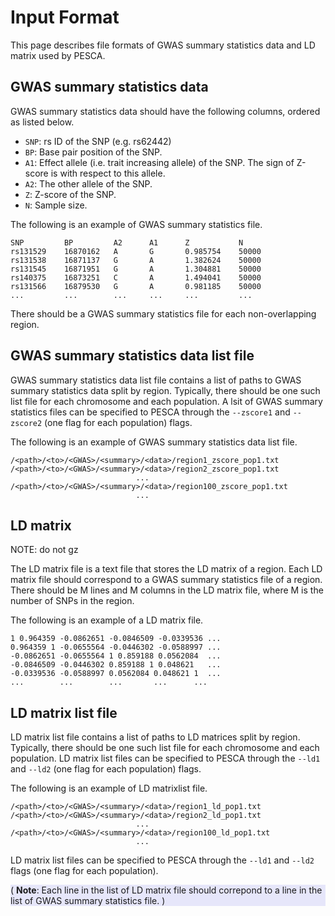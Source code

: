 # Input Format

This page describes file formats of GWAS summary statistics data and LD matrix
used by PESCA.

## GWAS summary statistics data

GWAS summary statistics data should have the following columns, ordered as
listed below.

* `SNP`: rs ID of the SNP (e.g. rs62442)
* `BP`: Base pair position of the SNP. 
* `A1`: Effect allele (i.e. trait increasing allele) of the SNP. The sign of
Z-score is with respect to this allele.
* `A2`: The other allele of the SNP.
* `Z`: Z-score of the SNP.
* `N`: Sample size.

The following is an example of GWAS summary statistics file.
```text
SNP         BP         A2      A1      Z           N 
rs131529    16870162   A       G       0.985754    50000
rs131538    16871137   G       A       1.382624    50000
rs131545    16871951   G       A       1.304881    50000
rs140375    16873251   C       A       1.494041    50000
rs131566    16879530   G       A       0.981185    50000
...         ...        ...     ...     ...         ...
```

There should be a GWAS summary statistics file for each non-overlapping
region.

## GWAS summary statistics data list file

GWAS summary statistics data list file contains a list of paths to GWAS
summary statistics data split by region. Typically, there should be one such
list file for each chromosome and each population. A lsit of GWAS summary
statistics files can be specified to PESCA through the `--zscore1` and
`--zscore2` (one flag for each population) flags.

The following is an example of GWAS summary statistics data list file.

```text
/<path>/<to>/<GWAS>/<summary>/<data>/region1_zscore_pop1.txt
/<path>/<to>/<GWAS>/<summary>/<data>/region2_zscore_pop1.txt
                            ...
/<path>/<to>/<GWAS>/<summary>/<data>/region100_zscore_pop1.txt
                            ...
```

## LD matrix

NOTE: do not gz

The LD matrix file is a text file that stores the LD matrix of a region. Each
LD matrix file should correspond to a GWAS summary statistics file of a
region. There should be M lines and M columns in the LD matrix file, where M
is the number of SNPs in the region.

The following is an example of a LD matrix file.
```text
1 0.964359 -0.0862651 -0.0846509 -0.0339536 ...
0.964359 1 -0.0655564 -0.0446302 -0.0588997 ...
-0.0862651 -0.0655564 1 0.859188 0.0562084  ...
-0.0846509 -0.0446302 0.859188 1 0.048621   ...
-0.0339536 -0.0588997 0.0562084 0.048621 1  ...
...        ...        ...       ...      ...
```

## LD matrix list file

LD matrix list file contains a list of paths to LD matrices split by region.
Typically, there should be one such list file for each chromosome and each
population. LD matrix list files can be specified to PESCA through the
`--ld1` and `--ld2` (one flag for each population) flags.

The following is an example of LD matrixlist file.

```text
/<path>/<to>/<GWAS>/<summary>/<data>/region1_ld_pop1.txt
/<path>/<to>/<GWAS>/<summary>/<data>/region2_ld_pop1.txt
                            ...
/<path>/<to>/<GWAS>/<summary>/<data>/region100_ld_pop1.txt
                            ...
```

LD matrix list files can be specified to PESCA through the `--ld1` and
`--ld2` flags (one flag for each population).

<div style="background-color:rgba(230, 230, 250, 1.0);">
( <b>Note</b>: Each line in the list of LD matrix file should correpond to a
line in the list of GWAS summary statistics file. )
</div>
